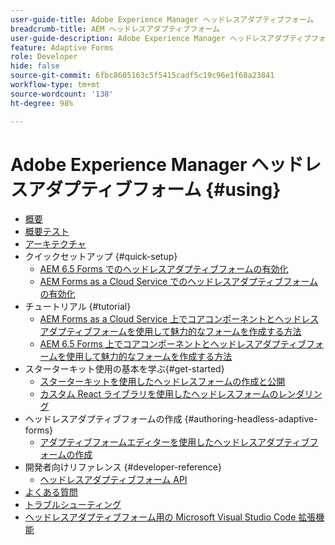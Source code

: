 ```yaml
---
user-guide-title: Adobe Experience Manager ヘッドレスアダプティブフォーム
breadcrumb-title: AEM ヘッドレスアダプティブフォーム
user-guide-description: Adobe Experience Manager ヘッドレスアダプティブフォームのドキュメント
feature: Adaptive Forms
role: Developer
hide: false
source-git-commit: 6fbc8605163c5f5415cadf5c19c96e1f68a23841
workflow-type: tm+mt
source-wordcount: '138'
ht-degree: 98%

---
```



# Adobe Experience Manager ヘッドレスアダプティブフォーム {#using}

+ [概要](overview.md)
+ [概要テスト](overview-testing.md)
+ [アーキテクチャ](architecture.md)
+ クイックセットアップ {#quick-setup}
   + [AEM 6.5 Forms でのヘッドレスアダプティブフォームの有効化](enable-headless-adaptive-forms-and-core-components.md)
   + [AEM Forms as a Cloud Service でのヘッドレスアダプティブフォームの有効化](enable-headless-adaptive-forms-and-core-components-on-forms-cloud-service.md)
+ チュートリアル {#tutorial}
   + [AEM Forms as a Cloud Service 上でコアコンポーネントとヘッドレスアダプティブフォームを使用して魅力的なフォームを作成する方法](build-engaging-forms-using-core-components-and-headless-adaptive-forms-aem-forms-cloud-service.md)
   + [AEM 6.5 Forms 上でコアコンポーネントとヘッドレスアダプティブフォームを使用して魅力的なフォームを作成する方法](build-engaging-forms-using-core-components-and-headless-adaptive-forms-on-aem-65-forms.md)
+ スターターキット使用の基本を学ぶ{#get-started}
   + [スターターキットを使用したヘッドレスフォームの作成と公開](create-and-publish-a-headless-form.md)
   + [カスタム React ライブラリを使用したヘッドレスフォームのレンダリング](use-google-material-ui-react-components-to-render-a-headless-form.md)
+ ヘッドレスアダプティブフォームの作成 {#authoring-headless-adaptive-forms}
   + [アダプティブフォームエディターを使用したヘッドレスアダプティブフォームの作成](create-a-headless-adaptive-form.md)
+ 開発者向けリファレンス {#developer-reference}
   + [ヘッドレスアダプティブフォーム API](https://opensource.adobe.com/aem-forms-af-runtime/api/)
+ [よくある質問](faq.md)
+ [トラブルシューティング](troubleshooting.md)
+ [ヘッドレスアダプティブフォーム用の Microsoft Visual Studio Code 拡張機能](visual-studio-code-extension-for-headless-adaptive-forms.md)



<!--

Articles must be added to this TOC file in order to render.

Use this list format to specify links to articles and section headings that expand and collapse in the left rail of the user guide.

An article link CANNOT be used as a section heading.
-->
